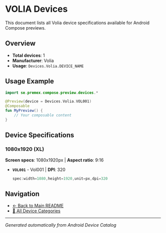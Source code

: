 # VOLIA Devices

This document lists all Volia device specifications available for Android Compose previews.

## Overview

- **Total devices**: 1
- **Manufacturer**: Volia
- **Usage**: `Devices.Volia.DEVICE_NAME`

## Usage Example

```kotlin
import se.premex.compose.preview.devices.*

@Preview(device = Devices.Volia.VOL001)
@Composable
fun MyPreview() {
    // Your composable content
}
```

## Device Specifications

### 1080x1920 (XL)

**Screen specs**: 1080x1920px | **Aspect ratio**: 9:16

- **`VOL001`** - Vol001 | **DPI**: 320
  ```kotlin
  spec:width=1080,height=1920,unit=px,dpi=320
  ```

## Navigation

- [← Back to Main README](../../README.md)
- [📱 All Device Categories](../README.md)

---
*Generated automatically from Android Device Catalog*
